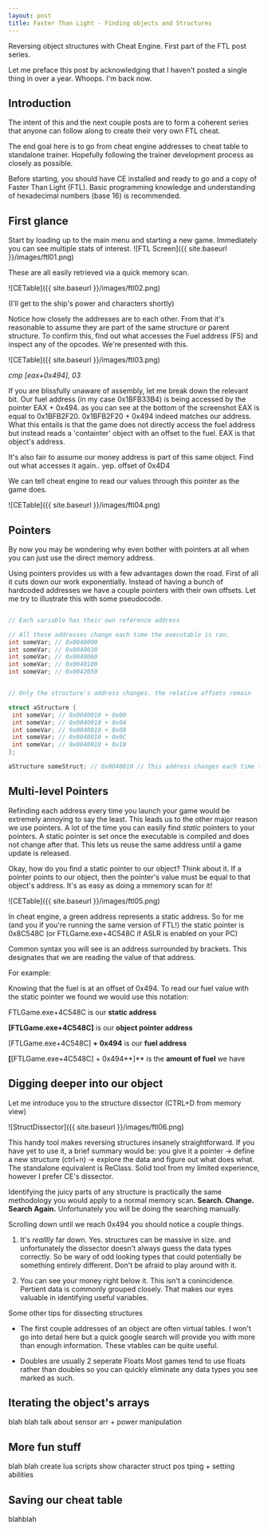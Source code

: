```yaml
---
layout: post
title: Faster Than Light - Finding objects and Structures
---
```


Reversing object structures with Cheat Engine.
First part of the FTL post series.

<!--more-->

Let me preface this post by acknowledging that I haven't posted a single thing in over a year. Whoops. I'm back now.

## Introduction

The intent of this and the next couple posts are to form a coherent series that anyone can follow along to create their very own FTL cheat.

The end goal here is to go from cheat engine addresses to cheat table to standalone trainer. Hopefully following the trainer development process as closely as possible.

Before starting, you should have CE installed and ready to go and a copy of Faster Than Light (FTL).
Basic programming knowledge and understanding of hexadecimal numbers (base 16) is recommended.

## First glance

Start by loading up to the main menu and starting a new game. Immediately you can see multiple stats of interest.
![FTL Screen]({{ site.baseurl }}/images/ftl01.png)

These are all easily retrieved via a quick memory scan.

![CETable]({{ site.baseurl }}/images/ftl02.png)

(I'll get to the ship's power and characters shortly)

Notice how closely the addresses are to each other. From that it's reasonable to assume they are part of the same structure or parent structure. To confirm this, find out what accesses the Fuel address (F5) and inspect any of the opcodes. We're presented with this.

![CETable]({{ site.baseurl }}/images/ftl03.png)

*cmp [eax+0x494], 03*

If you are blissfully unaware of assembly, let me break down the relevant bit.
Our fuel address (in my case 0x1BFB33B4) is being accessed by the pointer EAX + 0x494. as you can see at the bottom of the screenshot EAX is equal to 0x1BFB2F20. 0x1BFB2F20 + 0x494 indeed matches our address. What this entails is that the game does not directly access the fuel address but instead reads a 'containter' object with an offset to the fuel. EAX is that object's address.

It's also fair to assume our money address is part of this same object. Find out what accesses it again.. yep. offset of 0x4D4

We can tell cheat engine to read our values through this pointer as the game does.

![CETable]({{ site.baseurl }}/images/ftl04.png)

## Pointers

By now you may be wondering why even bother with pointers at all when you can just use the direct memory address.

Using pointers provides us with a few advantages down the road. First of all it cuts down our work exponentially. Instead of having a bunch of hardcoded addresses we have a couple pointers with their own offsets.
Let me try to illustrate this with some pseudocode.


```C

// Each variable has their own reference address

// All these addresses change each time the executable is ran.
int someVar; // 0x0040000
int someVar; // 0x0040030
int someVar; // 0x0040060
int someVar; // 0x0040100
int someVar; // 0x0042050


// Only the structure's address changes. the relative offsets remain

struct aStructure {
 int someVar; // 0x0040010 + 0x00
 int someVar; // 0x0040010 + 0x04
 int someVar; // 0x0040010 + 0x08
 int someVar; // 0x0040010 + 0x0C
 int someVar; // 0x0040010 + 0x10
};

aStructure someStruct; // 0x0040010 // This address changes each time the executable is ran
```

## Multi-level Pointers

Refinding each address every time you launch your game would be extremely annoying to say the least. This leads us to the other major reason we use pointers. A lot of the time you can easily find *static* pointers to your pointers. A static pointer is set once the executable is compiled and does not change after that. This lets us reuse the same address until a game update is released.

Okay, how do you find a static pointer to our object? Think about it. If a pointer points to our object, then the pointer's value must be equal to that object's address. It's as easy as doing a mmemory scan for it!

![CETable]({{ site.baseurl }}/images/ftl05.png)

In cheat engine, a green address represents a static address. So for me (and you if you're running the same version of FTL!) the static pointer is 0x8C548C (or FTLGame.exe+4C548C if ASLR is enabled on your PC)

Common syntax you will see is an address surrounded by brackets. This designates that we are reading the value of that address.

For example:

Knowing that the fuel is at an offset of 0x494. To read our fuel value with the static pointer we found we would use this notation:

FTLGame.exe+4C548C is our **static address**

**[**FTLGame.exe+4C548C**]** is our **object pointer address**

[FTLGame.exe+4C548C] **+ 0x494** is our **fuel address**

**[**[FTLGame.exe+4C548C] + 0x494**]** is the **amount of fuel**
we have


## Digging deeper into our object

Let me introduce you to the structure dissector (CTRL+D from memory view)

![StructDissector]({{ site.baseurl }}/images/ftl06.png)

This handy tool makes reversing structures insanely straightforward. If you have yet to use it, a brief summary would be: you give it a pointer -> define a new structure (ctrl+n) -> explore the data and figure out what does what. The standalone equivalent is ReClass. Solid tool from my limited experience, however I prefer CE's dissector.

Identifying the juicy parts of any structure is practically the same methodology you would apply to a normal memory scan. **Search. Change. Search Again.** Unfortunately you will be doing the searching manually.

Scrolling down until we reach 0x494 you should notice a couple things.
1. It's _realllly_ far down.
Yes. structures can be massive in size. and unfortunately the dissector doesn't always guess the data types correctly. So be wary of odd looking types that could potentially be something entirely different. Don't be afraid to play around with it.

2. You can see your money right below it.
This isn't a conincidence. Pertient data is commonly grouped closely. That makes our eyes valuable in identifying useful variables.

Some other tips for dissecting structures
- The first couple addresses of an object are often virtual tables.
I won't go into detail here but a quick google search will provide you with more than enough information. These vtables can be quite useful.

- Doubles are usually 2 seperate Floats
Most games tend to use floats rather than doubles so you can quickly
eliminate any data types you see marked as such.


## Iterating the object's arrays

blah blah talk about sensor arr + power manipulation

## More fun stuff

blah blah create lua scripts
show character struct
pos tping + setting abilities

## Saving our cheat table

blahblah